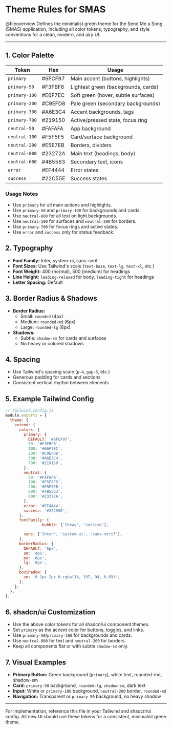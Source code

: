 # Theme Rules for SMAS

@fileoverview Defines the minimalist green theme for the Send Me a Song (SMAS) application, including all color tokens, typography, and style conventions for a clean, modern, and airy UI.

---

## 1. Color Palette

| Token            | Hex        | Usage                                 |
|------------------|------------|---------------------------------------|
| `primary`        | #6FCF97    | Main accent (buttons, highlights)     |
| `primary-50`     | #F3FBF6    | Lightest green (backgrounds, cards)   |
| `primary-100`    | #E6F7EC    | Soft green (hover, subtle surfaces)   |
| `primary-200`    | #C9EFD8    | Pale green (secondary backgrounds)    |
| `primary-300`    | #A6E3C4    | Accent backgrounds, tags              |
| `primary-700`    | #219150    | Active/pressed state, focus ring      |
| `neutral-50`     | #FAFAFA    | App background                        |
| `neutral-100`    | #F5F5F5    | Card/surface background               |
| `neutral-200`    | #E5E7EB    | Borders, dividers                     |
| `neutral-800`    | #23272A    | Main text (headings, body)            |
| `neutral-600`    | #4B5563    | Secondary text, icons                 |
| `error`          | #EF4444    | Error states                          |
| `success`        | #22C55E    | Success states                        |

### Usage Notes
- Use `primary` for all main actions and highlights.
- Use `primary-50` and `primary-100` for backgrounds and cards.
- Use `neutral-800` for all text on light backgrounds.
- Use `neutral-100` for surfaces and `neutral-200` for borders.
- Use `primary-700` for focus rings and active states.
- Use `error` and `success` only for status feedback.

## 2. Typography
- **Font Family:** Inter, system-ui, sans-serif
- **Font Sizes:** Use Tailwind's scale (`text-base`, `text-lg`, `text-xl`, etc.)
- **Font Weight:** 400 (normal), 500 (medium) for headings
- **Line Height:** `leading-relaxed` for body, `leading-tight` for headings
- **Letter Spacing:** Default

## 3. Border Radius & Shadows
- **Border Radius:**
  - Small: `rounded` (4px)
  - Medium: `rounded-md` (6px)
  - Large: `rounded-lg` (8px)
- **Shadows:**
  - Subtle: `shadow-sm` for cards and surfaces
  - No heavy or colored shadows

## 4. Spacing
- Use Tailwind's spacing scale (`p-4`, `gap-6`, etc.)
- Generous padding for cards and sections
- Consistent vertical rhythm between elements

## 5. Example Tailwind Config
```js
// tailwind.config.js
module.exports = {
  theme: {
    extend: {
      colors: {
        primary: {
          DEFAULT: '#6FCF97',
          50: '#F3FBF6',
          100: '#E6F7EC',
          200: '#C9EFD8',
          300: '#A6E3C4',
          700: '#219150',
        },
        neutral: {
          50: '#FAFAFA',
          100: '#F5F5F5',
          200: '#E5E7EB',
          600: '#4B5563',
          800: '#23272A',
        },
        error: '#EF4444',
        success: '#22C55E',
      },
      fontFamily: {
                bubble: ['Chewy', 'cursive'],

        sans: ['Inter', 'system-ui', 'sans-serif'],
      },
      borderRadius: {
        DEFAULT: '6px',
        sm: '4px',
        md: '6px',
        lg: '8px',
      },
      boxShadow: {
        sm: '0 1px 2px 0 rgba(34, 197, 94, 0.03)',
      },
    },
  },
};
```

## 6. shadcn/ui Customization
- Use the above color tokens for all shadcn/ui component themes.
- Set `primary` as the accent color for buttons, toggles, and links.
- Use `primary-50`/`primary-100` for backgrounds and cards.
- Use `neutral-800` for text and `neutral-200` for borders.
- Keep all components flat or with subtle `shadow-sm` only.

## 7. Visual Examples
- **Primary Button:** Green background (`primary`), white text, rounded-md, shadow-sm
- **Card:** `primary-50` background, `rounded-lg`, `shadow-sm`, dark text
- **Input:** White or `primary-100` background, `neutral-200` border, `rounded-md`
- **Navigation:** Transparent or `primary-50` background, no heavy shadow

---

For implementation, reference this file in your Tailwind and shadcn/ui config. All new UI should use these tokens for a consistent, minimalist green theme. 